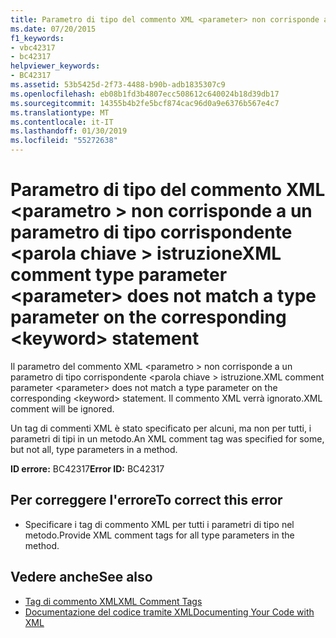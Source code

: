 ```yaml
---
title: Parametro di tipo del commento XML <parameter> non corrisponde a un parametro di tipo corrispondente <keyword> istruzione
ms.date: 07/20/2015
f1_keywords:
- vbc42317
- bc42317
helpviewer_keywords:
- BC42317
ms.assetid: 53b5425d-2f73-4488-b90b-adb1835307c9
ms.openlocfilehash: eb08b1fd3b4807ecc508612c640024b18d39db17
ms.sourcegitcommit: 14355b4b2fe5bcf874cac96d0a9e6376b567e4c7
ms.translationtype: MT
ms.contentlocale: it-IT
ms.lasthandoff: 01/30/2019
ms.locfileid: "55272638"
---
```

# <a name="xml-comment-type-parameter-parameter-does-not-match-a-type-parameter-on-the-corresponding-keyword-statement"></a><span data-ttu-id="41e04-102">Parametro di tipo del commento XML \<parametro > non corrisponde a un parametro di tipo corrispondente \<parola chiave > istruzione</span><span class="sxs-lookup"><span data-stu-id="41e04-102">XML comment type parameter \<parameter> does not match a type parameter on the corresponding \<keyword> statement</span></span>
<span data-ttu-id="41e04-103">Il parametro del commento XML \<parametro > non corrisponde a un parametro di tipo corrispondente \<parola chiave > istruzione.</span><span class="sxs-lookup"><span data-stu-id="41e04-103">XML comment parameter \<parameter> does not match a type parameter on the corresponding \<keyword> statement.</span></span> <span data-ttu-id="41e04-104">Il commento XML verrà ignorato.</span><span class="sxs-lookup"><span data-stu-id="41e04-104">XML comment will be ignored.</span></span>  
  
 <span data-ttu-id="41e04-105">Un tag di commenti XML è stato specificato per alcuni, ma non per tutti, i parametri di tipi in un metodo.</span><span class="sxs-lookup"><span data-stu-id="41e04-105">An XML comment tag was specified for some, but not all, type parameters in a method.</span></span>  
  
 <span data-ttu-id="41e04-106">**ID errore:** BC42317</span><span class="sxs-lookup"><span data-stu-id="41e04-106">**Error ID:** BC42317</span></span>  
  
## <a name="to-correct-this-error"></a><span data-ttu-id="41e04-107">Per correggere l'errore</span><span class="sxs-lookup"><span data-stu-id="41e04-107">To correct this error</span></span>  
  
-   <span data-ttu-id="41e04-108">Specificare i tag di commento XML per tutti i parametri di tipo nel metodo.</span><span class="sxs-lookup"><span data-stu-id="41e04-108">Provide XML comment tags for all type parameters in the method.</span></span>  
  
## <a name="see-also"></a><span data-ttu-id="41e04-109">Vedere anche</span><span class="sxs-lookup"><span data-stu-id="41e04-109">See also</span></span>
- [<span data-ttu-id="41e04-110">Tag di commento XML</span><span class="sxs-lookup"><span data-stu-id="41e04-110">XML Comment Tags</span></span>](../../visual-basic/language-reference/xmldoc/index.md)
- [<span data-ttu-id="41e04-111">Documentazione del codice tramite XML</span><span class="sxs-lookup"><span data-stu-id="41e04-111">Documenting Your Code with XML</span></span>](../../visual-basic/programming-guide/program-structure/documenting-your-code-with-xml.md)
